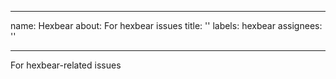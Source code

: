 <!-- 
SPDX-FileCopyrightText: 2019 Felix Ableitner <me@nutomic.com>
SPDX-FileCopyrightText: 2019 Lemmy

SPDX-License-Identifier: AGPL-3.0-only

Lemmy
-->


---
name: Hexbear
about: For hexbear issues
title: ''
labels: hexbear
assignees: ''

---

For hexbear-related issues
